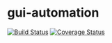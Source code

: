 # gui-automation

[![Build Status](https://travis-ci.org/mschmidae/gui-automation.svg?branch=master)](https://travis-ci.org/mschmidae/gui-automation)
[![Coverage Status](https://coveralls.io/repos/github/mschmidae/gui-automation/badge.svg?branch=master)](https://coveralls.io/github/mschmidae/gui-automation?branch=master)